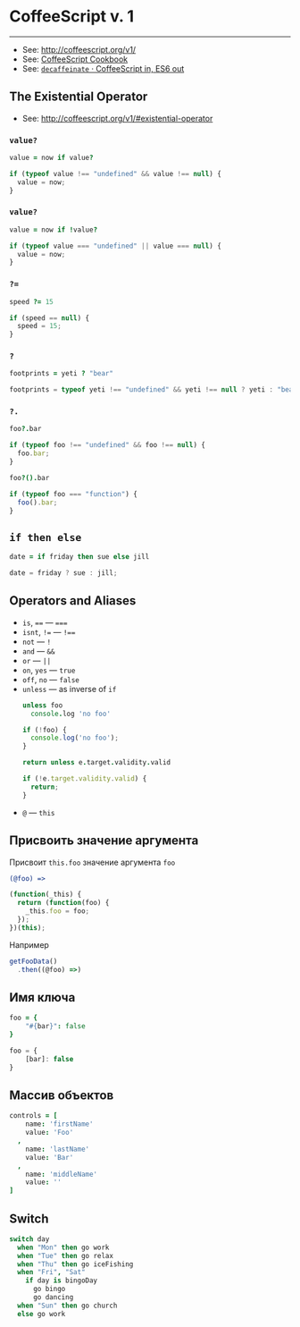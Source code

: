 # CoffeeScript v. 1

----

- See: http://coffeescript.org/v1/
- See: [CoffeeScript Cookbook](https://coffeescript-cookbook.github.io/)
- See: [`decaffeinate` · CoffeeScript in, ES6 out](https://decaffeinate-project.org/repl/)

## The Existential Operator

- See: http://coffeescript.org/v1/#existential-operator

### `value?`

```coffeescript
value = now if value?
```

```javascript
if (typeof value !== "undefined" && value !== null) {
  value = now;
}
```


### `value?`

```coffeescript
value = now if !value?
```

```javascript
if (typeof value === "undefined" || value === null) {
  value = now;
}
```


### `?=`

```coffeescript
speed ?= 15
```

```javascript
if (speed == null) {
  speed = 15;
}
```


### `?`

```coffeescript
footprints = yeti ? "bear"
```

```javascript
footprints = typeof yeti !== "undefined" && yeti !== null ? yeti : "bear";
```


### `?.`

```coffeescript
foo?.bar
```

```javascript
if (typeof foo !== "undefined" && foo !== null) {
  foo.bar;
}
```

```coffeescript
foo?().bar
```

```javascript
if (typeof foo === "function") {
  foo().bar;
}
```



## `if then else`

```coffeescript
date = if friday then sue else jill
```

```javascript
date = friday ? sue : jill;
```



## Operators and Aliases

- `is`, `==` — `===`
- `isnt`, `!=` — `!==`
- `not` — `!`
- `and` — `&&`
- `or` — `||`
- `on`, `yes` — `true`
- `off`, `no` — `false`
- `unless` — as inverse of `if`
  ```coffeescript
  unless foo
    console.log 'no foo'
  ```
  ```javascript
  if (!foo) {
    console.log('no foo');
  }
  ```
  ```coffeescript
  return unless e.target.validity.valid
  ```
  ```javascript
  if (!e.target.validity.valid) {
    return;
  }
  ```
- `@` — `this`



## Присвоить значение аргумента

Присвоит `this.foo` значение аргумента `foo`
```coffeescript
(@foo) =>
```

```javascript
(function(_this) {
  return (function(foo) {
    _this.foo = foo;
  });
})(this);
```

Например
```javascript
getFooData()
  .then((@foo) =>)
```



## Имя ключа

```coffeescript
foo = {
    "#{bar}": false
}
```

```js
foo = {
    [bar]: false
}
```



## Массив объектов

```coffeescript
controls = [
    name: 'firstName'
    value: 'Foo'
  ,
    name: 'lastName'
    value: 'Bar'
  ,
    name: 'middleName'
    value: ''
]
```



## Switch

```coffeescript
switch day
  when "Mon" then go work
  when "Tue" then go relax
  when "Thu" then go iceFishing
  when "Fri", "Sat"
    if day is bingoDay
      go bingo
      go dancing
  when "Sun" then go church
  else go work
```
